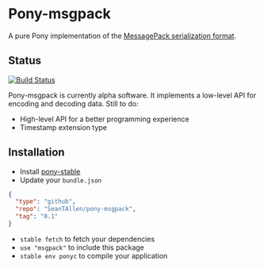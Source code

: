 # Pony-msgpack

A pure Pony implementation of the [MessagePack serialization format](http://msgpack.org/).

## Status

[![Build Status](https://travis-ci.org/SeanTAllen/pony-msgpack.svg?branch=master)](https://travis-ci.org/SeanTAllen/pony-msgpack)

Pony-msgpack is currently alpha software. It implements a low-level API for encoding and decoding data. Still to do:

- High-level API for a better programming experience
- Timestamp extension type

## Installation

* Install [pony-stable](https://github.com/ponylang/pony-stable)
* Update your `bundle.json`

```json
{ 
  "type": "github",
  "repo": "SeanTAllen/pony-msgpack",
  "tag": "0.1"
}
```

* `stable fetch` to fetch your dependencies
* `use "msgpack"` to include this package
* `stable env ponyc` to compile your application

